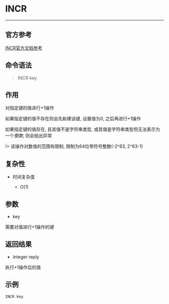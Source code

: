 # INCR

---

## 官方参考

[INCR官方文档参考](https://redis.io/commands/INCR/)

## 命令语法

> INCR key 

## 作用

对指定键的值进行+1操作

如果指定键的值不存在则会先新建该键, 设置值为0, 之后再进行+1操作

如果指定键的值存在, 且其值不是字符串类型, 或其值是字符串类型但无法表示为一个*整数*, 则会抛出异常

!> 该操作对数值的范围有限制, 限制为64位带符号整数(-2^63, 2^63-1)

## 复杂性

- 时间复杂度

  - O(1)

## 参数

- key

需要对值进行+1操作的键

## 返回结果

- Integer reply

执行+1操作后的值

## 示例

```bash
INCR key
```